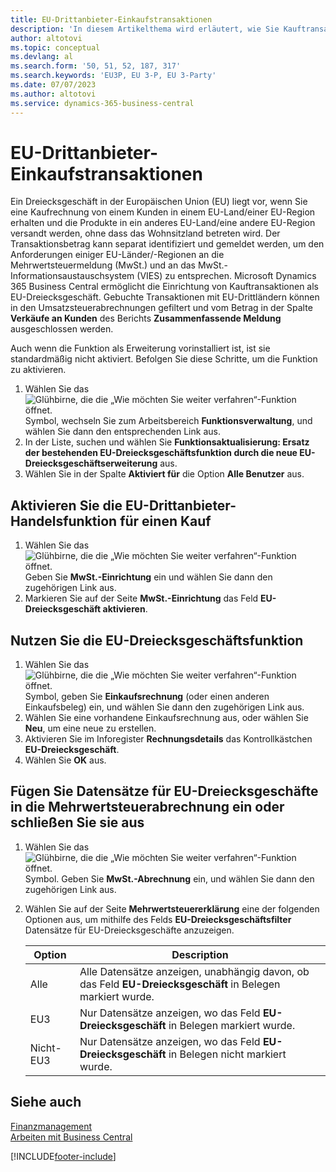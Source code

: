 ```yaml
---
title: EU-Drittanbieter-Einkaufstransaktionen
description: 'In diesem Artikelthema wird erläutert, wie Sie Kauftransaktionen mit Dritten in der Europäischen Union (EU) einrichten und verwenden.'
author: altotovi
ms.topic: conceptual
ms.devlang: al
ms.search.form: '50, 51, 52, 187, 317'
ms.search.keywords: 'EU3P, EU 3-P, EU 3-Party'
ms.date: 07/07/2023
ms.author: altotovi
ms.service: dynamics-365-business-central
---
```


# <a name="eu-third-party-purchase-transactions"></a>EU-Drittanbieter-Einkaufstransaktionen

Ein Dreiecksgeschäft in der Europäischen Union (EU) liegt vor, wenn Sie eine Kaufrechnung von einem Kunden in einem EU-Land/einer EU-Region erhalten und die Produkte in ein anderes EU-Land/eine andere EU-Region versandt werden, ohne dass das Wohnsitzland betreten wird. Der Transaktionsbetrag kann separat identifiziert und gemeldet werden, um den Anforderungen einiger EU-Länder/-Regionen an die Mehrwertsteuermeldung (MwSt.) und an das MwSt.-Informationsaustauschsystem (VIES) zu entsprechen. Microsoft Dynamics 365 Business Central ermöglicht die Einrichtung von Kauftransaktionen als EU-Dreiecksgeschäft. Gebuchte Transaktionen mit EU-Drittländern können in den Umsatzsteuerabrechnungen gefiltert und vom Betrag in der Spalte **Verkäufe an Kunden** des Berichts **Zusammenfassende Meldung** ausgeschlossen werden.

Auch wenn die Funktion als Erweiterung vorinstalliert ist, ist sie standardmäßig nicht aktiviert. Befolgen Sie diese Schritte, um die Funktion zu aktivieren.

1. Wählen Sie das ![Glühbirne, die die „Wie möchten Sie weiter verfahren“-Funktion öffnet.](media/ui-search/search_small.png "Wie möchten Sie weiter verfahren?") Symbol, wechseln Sie zum Arbeitsbereich **Funktionsverwaltung**, und wählen Sie dann den entsprechenden Link aus.
2. In der Liste, suchen und wählen Sie **Funktionsaktualisierung: Ersatz der bestehenden EU-Dreiecksgeschäftsfunktion durch die neue EU-Dreiecksgeschäftserweiterung** aus.
3. Wählen Sie in der Spalte **Aktiviert für** die Option **Alle Benutzer** aus.

## <a name="enable-eu-third-party-trade-functionality-for-a-purchase"></a>Aktivieren Sie die EU-Drittanbieter-Handelsfunktion für einen Kauf

1. Wählen Sie das ![Glühbirne, die die „Wie möchten Sie weiter verfahren“-Funktion öffnet.](media/ui-search/search_small.png "Wie möchten Sie weiter verfahren?") Geben Sie **MwSt.-Einrichtung** ein und wählen Sie dann den zugehörigen Link aus.
2. Markieren Sie auf der Seite **MwSt.-Einrichtung** das Feld **EU-Dreiecksgeschäft aktivieren**.

## <a name="use-eu-third-party-trade-functionality"></a>Nutzen Sie die EU-Dreiecksgeschäftsfunktion

1. Wählen Sie das ![Glühbirne, die die „Wie möchten Sie weiter verfahren“-Funktion öffnet.](media/ui-search/search_small.png "Tell Me-Funktion") Symbol, geben Sie **Einkaufsrechnung** (oder einen anderen Einkaufsbeleg) ein, und wählen Sie dann den zugehörigen Link aus.
2. Wählen Sie eine vorhandene Einkaufsrechnung aus, oder wählen Sie **Neu**, um eine neue zu erstellen.
3. Aktivieren Sie im Inforegister **Rechnungsdetails** das Kontrollkästchen **EU-Dreiecksgeschäft**.
4. Wählen Sie **OK** aus.

## <a name="include-or-exclude-eu-third-party-trade-records-on-the-vat-statement"></a>Fügen Sie Datensätze für EU-Dreiecksgeschäfte in die Mehrwertsteuerabrechnung ein oder schließen Sie sie aus

1. Wählen Sie das ![Glühbirne, die die „Wie möchten Sie weiter verfahren“-Funktion öffnet.](media/ui-search/search_small.png "Tell Me-Funktion") Symbol. Geben Sie **MwSt.-Abrechnung** ein, und wählen Sie dann den zugehörigen Link aus.
2. Wählen Sie auf der Seite **Mehrwertsteuererklärung** eine der folgenden Optionen aus, um mithilfe des Felds **EU-Dreiecksgeschäftsfilter** Datensätze für EU-Dreiecksgeschäfte anzuzeigen.

    | Option | Description |
    |--------|-------------|
    | Alle | Alle Datensätze anzeigen, unabhängig davon, ob das Feld **EU-Dreiecksgeschäft** in Belegen markiert wurde. |
    | EU3 | Nur Datensätze anzeigen, wo das Feld **EU-Dreiecksgeschäft** in Belegen markiert wurde. |
    | Nicht-EU3 | Nur Datensätze anzeigen, wo das Feld **EU-Dreiecksgeschäft** in Belegen nicht markiert wurde. |


## <a name="see-also"></a>Siehe auch
[Finanzmanagement](finance.md)  
[Arbeiten mit Business Central](ui-work-product.md)

[!INCLUDE[footer-include](includes/footer-banner.md)]
